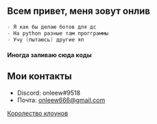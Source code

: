 ## Всем привет, меня зовут онлив
```java
- Я как бы делаю ботов для дс
- На python разные там прогграммы
- Учу (пытаюсь) другие яп
```
#### Иногда заливаю сюда коды
## Мои контакты
- Discord: onleew#9518
- Почта: onleew666@gmail.com

[Королество клоунов](https://discord.com/invite/HSt6nM2)

